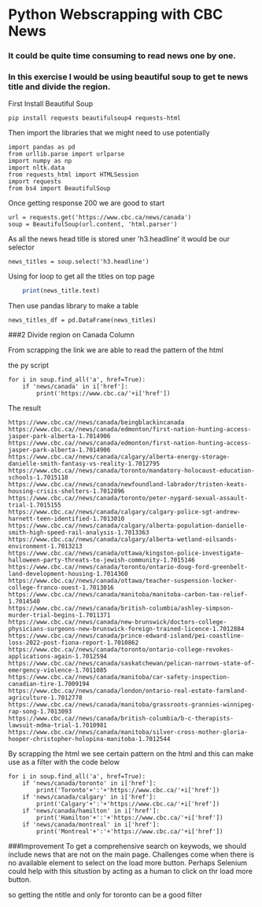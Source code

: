 # Python Webscrapping with CBC News

### It could be quite time consuming to read news one by one. 
### In this exercise I would be using beautiful soup to get te news title and divide the region.

First Install Beautiful Soup
```
pip install requests beautifulsoup4 requests-html
```
Then import the libraries that we might need to use potentially
```
import pandas as pd
from urllib.parse import urlparse
import numpy as np
import nltk.data
from requests_html import HTMLSession
import requests
from bs4 import BeautifulSoup
```
Once getting response 200 we are good to start
```
url = requests.get('https://www.cbc.ca/news/canada')
soup = BeautifulSoup(url.content, 'html.parser')
```
As all the news head  title is stored uner 'h3.headline' it would be our selector
```
news_titles = soup.select('h3.headline')
```
Using for loop to get all the titles on top page
```for news_title in news_titles:
    print(news_title.text)
```
Then use pandas library to make a table
```
news_titles_df = pd.DataFrame(news_titles)
```

###2 Divide region on Canada Column

From scrapping the link we are able to read the pattern of the html

the py script
```
for i in soup.find_all('a', href=True):
    if 'news/canada' in i['href']:
        print('https://www.cbc.ca/'+i['href'])
```
The result
```
https://www.cbc.ca//news/canada/beingblackincanada
https://www.cbc.ca//news/canada/edmonton/first-nation-hunting-access-jasper-park-alberta-1.7014906
https://www.cbc.ca//news/canada/edmonton/first-nation-hunting-access-jasper-park-alberta-1.7014906
https://www.cbc.ca//news/canada/calgary/alberta-energy-storage-danielle-smith-fantasy-vs-reality-1.7012795
https://www.cbc.ca//news/canada/toronto/mandatory-holocaust-education-schools-1.7015118
https://www.cbc.ca//news/canada/newfoundland-labrador/tristen-keats-housing-crisis-shelters-1.7012896
https://www.cbc.ca//news/canada/toronto/peter-nygard-sexual-assault-trial-1.7015155
https://www.cbc.ca//news/canada/calgary/calgary-police-sgt-andrew-harnett-teen-identified-1.7013010
https://www.cbc.ca//news/canada/calgary/alberta-population-danielle-smith-high-speed-rail-analysis-1.7013363
https://www.cbc.ca//news/canada/calgary/alberta-wetland-oilsands-environment-1.7013213
https://www.cbc.ca//news/canada/ottawa/kingston-police-investigate-halloween-party-threats-to-jewish-community-1.7015146
https://www.cbc.ca//news/canada/toronto/ontario-doug-ford-greenbelt-land-development-housing-1.7014360
https://www.cbc.ca//news/canada/ottawa/teacher-suspension-locker-college-franco-ouest-1.7013016
https://www.cbc.ca//news/canada/manitoba/manitoba-carbon-tax-relief-1.7014540
https://www.cbc.ca//news/canada/british-columbia/ashley-simpson-murder-trial-begins-1.7011371
https://www.cbc.ca//news/canada/new-brunswick/doctors-college-physicians-surgeons-new-brunswick-foreign-trained-licence-1.7012884
https://www.cbc.ca//news/canada/prince-edward-island/pei-coastline-loss-2022-post-fiona-report-1.7010862
https://www.cbc.ca//news/canada/toronto/ontario-college-revokes-applications-again-1.7012594
https://www.cbc.ca//news/canada/saskatchewan/pelican-narrows-state-of-emergency-violence-1.7011085
https://www.cbc.ca//news/canada/manitoba/car-safety-inspection-canadian-tire-1.7009194
https://www.cbc.ca//news/canada/london/ontario-real-estate-farmland-agriculture-1.7012778
https://www.cbc.ca//news/canada/manitoba/grassroots-grannies-winnipeg-rap-song-1.7013093
https://www.cbc.ca//news/canada/british-columbia/b-c-therapists-lawsuit-mdma-trial-1.7010981
https://www.cbc.ca//news/canada/manitoba/silver-cross-mother-gloria-hooper-christopher-holopina-manitoba-1.7012544
```
By scrapping the html we see certain pattern on the html and this can make use as a filter with the code below
```
for i in soup.find_all('a', href=True):
    if 'news/canada/toronto' in i['href']:
        print('Toronto'+':'+'https://www.cbc.ca/'+i['href'])
    if 'news/canada/calgary' in i['href']:
        print('Calgary'+':'+'https://www.cbc.ca/'+i['href'])
    if 'news/canada/hamilton' in i['href']:
        print('Hamilton'+':'+'https://www.cbc.ca/'+i['href'])
    if 'news/canada/montreal' in i['href']:
        print('Montreal'+':'+'https://www.cbc.ca/'+i['href'])
```



###Improvement
To get a comprehensive search on keywods, we should include news that are not on the main page. Challenges come when there is no available element to select on the load more button. Perhaps Selenium could help with this situstion by acting as a human to click on thr load more button.


so getting the ntitle and only for toronto can be a good filter
